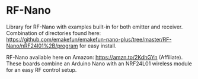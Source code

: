 # RF-Nano
Library for RF-Nano with examples built-in for both emitter and receiver. Combination of directories found here: https://github.com/emakefun/emakefun-nano-plus/tree/master/RF-Nano/nRF24l01%2B/program for easy install.

RF-Nano available here on Amazon: https://amzn.to/2KdhGYn (Affiliate). These boards combine an Arduino Nano with an NRF24L01 wireless module for an easy RF control setup.
